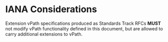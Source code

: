 #  IANA Considerations

Extension vPath specifications produced as Standards Track RFCs **MUST**
not modify vPath functionality defined in this document, but are allowed
to carry additional extensions to vPath.
